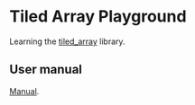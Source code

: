 # Tiled Array Playground
Learning the [tiled_array](https://github.com/ValeevGroup/tiledarray) library.

## User manual
[Manual](https://valeevgroup.github.io/tiledarray/dox-master/_basic-_programming.html).
